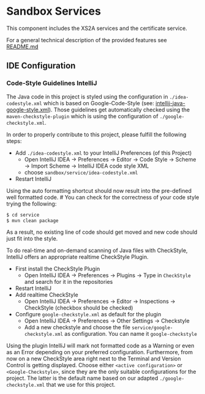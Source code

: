 # Sandbox Services

This component includes the XS2A services and the certificate service.

For a general technical description of the provided features see [README.md](../README.md)
   
## IDE Configuration

### Code-Style Guidelines IntelliJ
The Java code in this project is styled using the configuration in `./idea-codestyle.xml` which is based on Google-Code-Style (see: [intellij-java-google-style.xml](https://github.com/google/styleguide/blob/gh-pages/intellij-java-google-style.xml)).
Those guidelines get automatically checked using the `maven-checkstyle-plugin` which is using the configuration of `./google-checkstyle.xml`. 

In order to properly contribute to this project, please fulfill the following steps:

* Add `./idea-codestyle.xml` to your IntelliJ Preferences (of this Project) 
  * Open IntelliJ IDEA -> Preferences -> Editor -> Code Style -> Scheme -> Import Scheme -> IntelliJ IDEA code style XML 
  * choose `sandbox/service/idea-codestyle.xml`
* Restart IntelliJ 

Using the auto formatting shortcut should now result into the pre-defined well formatted code. #
You can check for the correctness of your code style trying the following:

```sh 
$ cd service
$ mvn clean package
```

As a result, no existing line of code should get moved and new code should just fit into the style. 

To do real-time and on-demand scanning of Java files with CheckStyle, IntelliJ offers an appropriate realtime CheckStyle Plugin. 

* First install the CheckStyle Plugin
  * Open IntelliJ IDEA -> Preferences -> Plugins -> Type in `CheckStyle` and search for it in the repositories
* Restart IntelliJ
* Add realtime CheckStyle
  * Open IntelliJ IDEA -> Preferences -> Editor -> Inspections -> CheckStyle
  (checkbox should be checked)
* Configure `google-checkstyle.xml` as default for the plugin
  * Open IntelliJ IDEA -> Preferences -> Other Settings -> Checkstyle
  * Add a new checkstyle and choose the file `service/google-checkstyle.xml` as configuration. You can name it `google-checkstyle`

Using the plugin IntelliJ will mark not formatted code as a Warning or even as an Error depending on your preferred configuration.
Furthermore, from now on a new CheckStyle area right next to the Terminal and Version Control is getting displayed.
Choose either `<active configuration>` or `<Google-Checkstyle>`, since they are the only suitable configurations for the project. 
The latter is the default name based on our adapted `./google-checkstyle.xml` that we use for this project.


